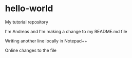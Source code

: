 # hello-world
My tutorial repository

I'm Andreas and I'm making a change to my README.md file

Writing another line locally in Notepad++

Online changes to the file
